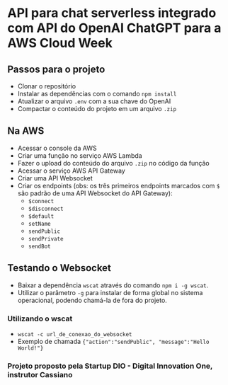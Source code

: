# API para chat serverless integrado com API do OpenAI ChatGPT para a AWS Cloud Week

## Passos para o projeto

- Clonar o repositório
- Instalar as dependências com o comando ```npm install```
- Atualizar o arquivo ```.env``` com a sua chave do OpenAI
- Compactar o conteúdo do projeto em um arquivo ```.zip```

## Na AWS

- Acessar o console da AWS
- Criar uma função no serviço AWS Lambda
- Fazer o upload do conteúdo do arquivo ```.zip``` no código da função
- Acessar o serviço AWS API Gateway
- Criar uma API Websocket
- Criar os endpoints (obs: os três primeiros endpoints marcados com ```$``` são padrão de uma API Websocket do API Gateway):
    - ```$connect```
    - ```$disconnect```
    - ```$default```
    - ```setName```
    - ```sendPublic```
    - ```sendPrivate```
    - ```sendBot```

## Testando o Websocket

- Baixar a dependência ```wscat``` através do comando ```npm i -g wscat```. 
- Utilizar o parâmetro ```-g``` para instalar de forma global no sistema operacional, podendo chamá-la de fora do projeto.

### Utilizando o wscat

- ```wscat -c url_de_conexao_do_websocket```
- Exemplo de chamada ```{"action":"sendPublic", "message":"Hello World!"}```

### Projeto proposto pela Startup DIO - Digital Innovation One, instrutor Cassiano